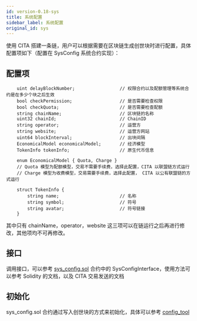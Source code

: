```yaml
---
id: version-0.18-sys
title: 系统配置
sidebar_label: 系统配置
original_id: sys
---
```


使用 CITA 搭建一条链，用户可以根据需要在区块链生成创世块时进行配置，具体配置项如下（配置在 SysConfig 系统合约实现）：

## 配置项

```solidity
    uint delayBlockNumber;                 // 权限合约以及配额管理等系统合约是在多少个块之后生效
    bool checkPermission;                  // 是否需要检查权限
    bool checkQuota;                       // 是否需要检查配额
    string chainName;                      // 区块链的名称
    uint32 chainId;                        // ChainID
    string operator;                       // 运营方
    string website;                        // 运营方网站
    uint64 blockInterval;                  // 出块间隔
    EconomicalModel economicalModel;       // 经济模型
    TokenInfo tokenInfo;                   // 原生代币信息

    enum EconomicalModel { Quota, Charge }
    // Quota 模型为配额模型，交易不需要手续费，选择此配置，CITA 以联盟链方式运行
    // Charge 模型为收费模型，交易需要手续费，选择此配置， CITA 以公有联盟链的方式运行

    struct TokenInfo {
        string name;                       // 名称
        string symbol;                     // 符号
        string avatar;                     // 符号链接
    }
```

其中只有 chainName，operator，website 这三项可以在链运行之后再进行修改，其他项均不可再修改。

## 接口

调用接口，可以参考 [sys_config.sol](https://github.com/cryptape/cita/blob/develop/scripts/contracts/src/system/sys_config.sol#L6) 合约中的 SysConfigInterface，使用方法可以参考 Solidity 的文档，以及 CITA 交易发送的文档

## 初始化

sys_config.sol 合约通过写入创世块的方式来初始化，具体可以参考 [config_tool](./chain/config_tool)
